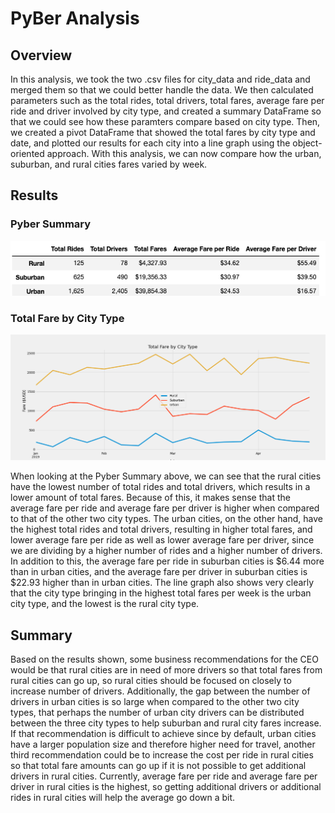 # PyBer Analysis

## Overview
In this analysis, we took the two .csv files for city_data and ride_data and merged them so that we could better handle the data. We then calculated parameters such as the total rides, total drivers, total fares, average fare per ride and driver involved by city type, and created a summary DataFrame so that we could see how these paramters compare based on city type. Then, we created a pivot DataFrame that showed the total fares by city type and date, and plotted our results for each city into a line graph using the object-oriented approach. With this analysis, we can now compare how the urban, suburban, and rural cities fares varied by week.

## Results
### Pyber Summary
![pyber_summary.png](/pyber_summary.png)

### Total Fare by City Type
![PyBer_fare_summary.png](analysis/PyBer_fare_summary.png)

When looking at the Pyber Summary above, we can see that the rural cities have the lowest number of total rides and total drivers, which results in a lower amount of total fares. Because of this, it makes sense that the average fare per ride and average fare per driver is higher when compared to that of the other two city types. The urban cities, on the other hand, have the highest total rides and total drivers, resulting in higher total fares, and lower average fare per ride as well as lower average fare per driver, since we are dividing by a higher number of rides and a higher number of drivers. In addition to this, the average fare per ride in suburban cities is $6.44 more than in urban cities, and the average fare per driver in suburban cities is $22.93 higher than in urban cities. The line graph also shows very clearly that the city type bringing in the highest total fares per week is the urban city type, and the lowest is the rural city type.

## Summary
Based on the results shown, some business recommendations for the CEO would be that rural cities are in need of more drivers so that total fares from rural cities can go up, so rural cities should be focused on closely to increase number of drivers. Additionally, the gap between the number of drivers in urban cities is so large when compared to the other two city types, that perhaps the number of urban city drivers can be distributed between the three city types to help suburban and rural city fares increase. If that recommendation is difficult to achieve since by default, urban cities have a larger population size and therefore higher need for travel, another third recommendation could be to increase the cost per ride in rural cities so that total fare amounts can go up if it is not possible to get additional drivers in rural cities. Currently, average fare per ride and average fare per driver in rural cities is the highest, so getting additional drivers or additional rides in rural cities will help the average go down a bit.
